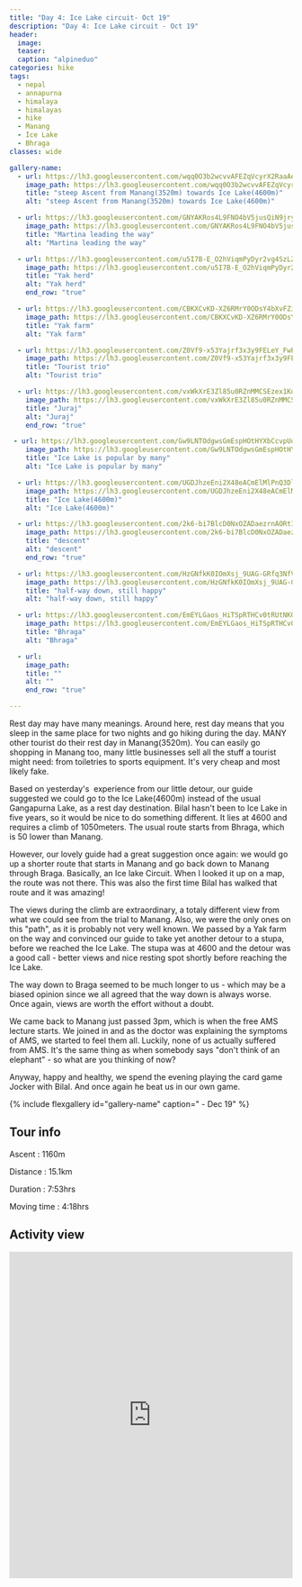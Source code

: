 ```yaml
---
title: "Day 4: Ice Lake circuit- Oct 19"
description: "Day 4: Ice Lake circuit - Oct 19"
header:
  image: 
  teaser: 
  caption: "alpineduo"
categories: hike
tags:
  - nepal
  - annapurna
  - himalaya
  - himalayas
  - hike
  - Manang
  - Ice Lake
  - Bhraga
classes: wide

gallery-name:
  - url: https://lh3.googleusercontent.com/wqq0O3b2wcvvAFEZqVcyrX2RaaAebl5p1CihP0GR5W74WO2WgQDMAHgON8lbUYaBegkgwOZl9Ig1hDitcw5bJ1epYV5cJGjZCl1m2xWPLM_w6Vupu7EBQ-jzcpiMehZM6sw9fz6X8Twud814qIy1cGsn3gwrblJrKQM15uxI8ydC-bwiy_Zxxs3XFCFYdjtihMftEIejOFFAh_eE8muClPl-93Okm7AbAZy8eUFjJw1L6l5pmipIFT275CH_0jtSXuwYt2QAK7t7UAn08koZWyxeyuWQsKvJOkQl6Ccbuek5koOAUmz9FG7OTMF7V5EhwmhbKiJ2zrSCq75NJCWJbPHSbnr2UO4KQYzxIxqOuI2P6CNKqSSnMc0GedsfWQ7Y85I64x_wYyPt2CzLxzPfEhbfbSS1t4pjLmeL-mtlTU6NKlDTR1bDMaVtsFM9Us1p1EccZJWZBSE7jgF-wedcx1YQLq3lDF84cXw1MeoNq_RvJiWSJK95yyFVH_YmepSh_tYSxQdeMdypbDSMXx-QTqEJ_6-groXVSj8D2qgREWxeqXRtCSBtZsmMYfn1tyILnG5yC7MDaxtZRZhRscRtFqaM3rz4pVye3H0ZLWAFJL4fSYQDw0z7FCZLRlHJG7ztdPKeyQuj3t_xclV4RFZzSF9CoOjlh63UIr6xSczKhSE6PnJRuDU8pYurS4-KL-O--gajQED6fi4ne4BsaYSZK2UQm91b5oOngRloI1SiwzSpTvg=w689-h918-no
    image_path: https://lh3.googleusercontent.com/wqq0O3b2wcvvAFEZqVcyrX2RaaAebl5p1CihP0GR5W74WO2WgQDMAHgON8lbUYaBegkgwOZl9Ig1hDitcw5bJ1epYV5cJGjZCl1m2xWPLM_w6Vupu7EBQ-jzcpiMehZM6sw9fz6X8Twud814qIy1cGsn3gwrblJrKQM15uxI8ydC-bwiy_Zxxs3XFCFYdjtihMftEIejOFFAh_eE8muClPl-93Okm7AbAZy8eUFjJw1L6l5pmipIFT275CH_0jtSXuwYt2QAK7t7UAn08koZWyxeyuWQsKvJOkQl6Ccbuek5koOAUmz9FG7OTMF7V5EhwmhbKiJ2zrSCq75NJCWJbPHSbnr2UO4KQYzxIxqOuI2P6CNKqSSnMc0GedsfWQ7Y85I64x_wYyPt2CzLxzPfEhbfbSS1t4pjLmeL-mtlTU6NKlDTR1bDMaVtsFM9Us1p1EccZJWZBSE7jgF-wedcx1YQLq3lDF84cXw1MeoNq_RvJiWSJK95yyFVH_YmepSh_tYSxQdeMdypbDSMXx-QTqEJ_6-groXVSj8D2qgREWxeqXRtCSBtZsmMYfn1tyILnG5yC7MDaxtZRZhRscRtFqaM3rz4pVye3H0ZLWAFJL4fSYQDw0z7FCZLRlHJG7ztdPKeyQuj3t_xclV4RFZzSF9CoOjlh63UIr6xSczKhSE6PnJRuDU8pYurS4-KL-O--gajQED6fi4ne4BsaYSZK2UQm91b5oOngRloI1SiwzSpTvg=w300-h800-no
    title: "steep Ascent from Manang(3520m) towards Ice Lake(4600m)"
    alt: "steep Ascent from Manang(3520m) towards Ice Lake(4600m)"

  - url: https://lh3.googleusercontent.com/GNYAKRos4L9FNO4bV5jusQiN9jrynlP1EUysuuN3YOYkhcca7CfR2Tscae2Jzw43XfRiw9LBYN30eFdXvzg1hSTvNR-mw-Vk1oldB1sib3eLSmtsxTgj7VSUOH2_5GrZH4ZbLFGwJAMvjU3qFsYmnl6n9okf6eNWWC9zqw8N-SNgXZybH3jITKP1JaUbS_8NkPqLwwgX2hN15dUy0uU0uPQHxSYtMRykcpFdf1fNZeNEzmxjPdohlV71rn-4Ggt_Zhg0V_VuAyigQ1D4VhheAfgFho0ZYoYI4jqCrnb7Hnm-7tsyMc64rwVgTnQV9z9ZO6XGeznu0CPkc3wbUMfJdCyRKMWzW2964-6OTBytUxEft_OBxcv5EEAqBFNl8MIvFLvT13f5cQtrnV4xD-abvcpr6pipNfD6RAxHc6nMIXIM1wn5opGBUIjkf-kvV0AuH5rvpyP-Xk3ntifvpVpXjhzuXOYGXpiNAlQxY9H-9iQ8zqo_sMhqSD3p_e3_iVwa0kp5Ai--SsNWE5qJYTV0pWhTrDul_6unDJIfvdRi3MMX8wcbwEAkFYvmUq799PK3jnPqHUNZIq_-atfDnIJkjEI01rQMdQ88wtXKBRpAnTCLb6u7Dbl021N4wrRYW59rNC1QRYvz6lM1LUiXE7NIOnNYEyM4IP0283c4XhcauFhdG0wgaTtl-t2oVVA1xqdRYkDFvw2TA_TXXKv8YubZ9KBeqABIkxEW1N1y7ezi7TiADJ0=w689-h918-no
    image_path: https://lh3.googleusercontent.com/GNYAKRos4L9FNO4bV5jusQiN9jrynlP1EUysuuN3YOYkhcca7CfR2Tscae2Jzw43XfRiw9LBYN30eFdXvzg1hSTvNR-mw-Vk1oldB1sib3eLSmtsxTgj7VSUOH2_5GrZH4ZbLFGwJAMvjU3qFsYmnl6n9okf6eNWWC9zqw8N-SNgXZybH3jITKP1JaUbS_8NkPqLwwgX2hN15dUy0uU0uPQHxSYtMRykcpFdf1fNZeNEzmxjPdohlV71rn-4Ggt_Zhg0V_VuAyigQ1D4VhheAfgFho0ZYoYI4jqCrnb7Hnm-7tsyMc64rwVgTnQV9z9ZO6XGeznu0CPkc3wbUMfJdCyRKMWzW2964-6OTBytUxEft_OBxcv5EEAqBFNl8MIvFLvT13f5cQtrnV4xD-abvcpr6pipNfD6RAxHc6nMIXIM1wn5opGBUIjkf-kvV0AuH5rvpyP-Xk3ntifvpVpXjhzuXOYGXpiNAlQxY9H-9iQ8zqo_sMhqSD3p_e3_iVwa0kp5Ai--SsNWE5qJYTV0pWhTrDul_6unDJIfvdRi3MMX8wcbwEAkFYvmUq799PK3jnPqHUNZIq_-atfDnIJkjEI01rQMdQ88wtXKBRpAnTCLb6u7Dbl021N4wrRYW59rNC1QRYvz6lM1LUiXE7NIOnNYEyM4IP0283c4XhcauFhdG0wgaTtl-t2oVVA1xqdRYkDFvw2TA_TXXKv8YubZ9KBeqABIkxEW1N1y7ezi7TiADJ0=w300-h400-no
    title: "Martina leading the way"
    alt: "Martina leading the way"

  - url: https://lh3.googleusercontent.com/u5I7B-E_O2hViqmPyDyr2vg4SzLZ5ihljw_9IXOOiwtNqrDAb6FvoBmER-ynF_YIEQ1fm4zzNWMytv8Qo_lao3kbASaSFcHWkj3CF0NgHghTfqwVZxGjpmOTyP8pYoVu-oqq7ZnAhIVCuFC_e1apsv-SsuQ1r6-j1s-eqsJtMsuHFKl7ppAcO6SRtOver25SYCv0dh1TEgCSyaPwAzhQzcUluMr_pT63lUSF7G0baFb1UXZ57jiL5it43LXgeRYyx0GJXfll3krhIqwdV-Twth0ifXPYXoY81CHcvByBu9LWT0eXGopGt3AivOeaIbQ0k7bAQIppIBFJL7ST41Bt52yYwbO1yuhw0w3HiiRsyr4FpePATr_WbFj0VZ9BOUq0ae3bXV7r7ohMOZ8nmkLHylyjf1ij2tM9pwRb3XXjl3E21oq6xRpaINtYexbIKZDafp7oZCUAxuRDrlo6vLA4RkbB_RmnUNiRmniWMwiQ2rgSMYMysKcWwJiEFaXvQef6bsR-HA_mp1OFuaqF9F-bu3oj9K9wEtAUBoRigjhQxJIEz1g9mH-THQ56KtuE96Tg-m0ICLdgjscyLKJMHzYswujXQItYCZMEmv-ghIn_sgywWkF5m6WJoClQo1lYhRo5XZXY4_Z0_AGwnvvzPqkJqD-IV5cIhTPTI9XpiVnrhD0Bi2GIkhlCVaklFAxfbThW_c6AdBBYUtay5Cm0gb3QyrphJddYTDtLgY-vKCuVSjM3SME=w689-h918-no
    image_path: https://lh3.googleusercontent.com/u5I7B-E_O2hViqmPyDyr2vg4SzLZ5ihljw_9IXOOiwtNqrDAb6FvoBmER-ynF_YIEQ1fm4zzNWMytv8Qo_lao3kbASaSFcHWkj3CF0NgHghTfqwVZxGjpmOTyP8pYoVu-oqq7ZnAhIVCuFC_e1apsv-SsuQ1r6-j1s-eqsJtMsuHFKl7ppAcO6SRtOver25SYCv0dh1TEgCSyaPwAzhQzcUluMr_pT63lUSF7G0baFb1UXZ57jiL5it43LXgeRYyx0GJXfll3krhIqwdV-Twth0ifXPYXoY81CHcvByBu9LWT0eXGopGt3AivOeaIbQ0k7bAQIppIBFJL7ST41Bt52yYwbO1yuhw0w3HiiRsyr4FpePATr_WbFj0VZ9BOUq0ae3bXV7r7ohMOZ8nmkLHylyjf1ij2tM9pwRb3XXjl3E21oq6xRpaINtYexbIKZDafp7oZCUAxuRDrlo6vLA4RkbB_RmnUNiRmniWMwiQ2rgSMYMysKcWwJiEFaXvQef6bsR-HA_mp1OFuaqF9F-bu3oj9K9wEtAUBoRigjhQxJIEz1g9mH-THQ56KtuE96Tg-m0ICLdgjscyLKJMHzYswujXQItYCZMEmv-ghIn_sgywWkF5m6WJoClQo1lYhRo5XZXY4_Z0_AGwnvvzPqkJqD-IV5cIhTPTI9XpiVnrhD0Bi2GIkhlCVaklFAxfbThW_c6AdBBYUtay5Cm0gb3QyrphJddYTDtLgY-vKCuVSjM3SME=w300-h400-no
    title: "Yak herd"
    alt: "Yak herd"
    end_row: "true"

  - url: https://lh3.googleusercontent.com/CBKXCvKD-XZ6RMrY0ODsY4bXvFZi9IFBlTDIvdaJDBqrsPTf0a7TwHuvdq2-wHduH2YiDD-q2yx8c8s2zGXnZFVeIUmBsYsnSo_FT4m4_qV_MDFp_0g7SEzB8Dls-3E1Qm-C1BY3K95RWr_H9qs2k4hgLMx2TeTJinizAlDNQXmYk8kLtWliajlX4y3e23z2k6J3CWznTuSNnMAuMIiGtVXmldOiwPwkNTolqQ6wTqARdFAto5fSRNZ_CbdE0rjMXddODQhJZK9vnIIHr9puzrgemvqiQVwaUyBd_zMhH_zwJmVmDldAX4aQN4FZgIV5H71m7UPYprvA54-PtUUghpCtLfQNa-IMQ9wHTnohhHHaqDI3x4JlZuiy7MnOXSKX9W1oLEe-dqmp45Y3HDQoPXWB4j7T0NTtbuVTabdctjUanlaCzGrCr9ZK5iZHhw3gKkX61LRx9S-qS5s6R1frX_VoE5wqTAX430bRaSWyjR8Jy51glyiYWCcaWbJcJjYmvhZRY492BFf5XjQUvHB4j4pI3KLLCrVRUnv75rOyzwxux1iKlPMvouGn0Iw_Z_jaCQRQZEhAQRQ3FxmNIq2HmnRjYCkx4AR6k2SWIH79ZLxpZ1xSqd6BiCv0uBVt0R4p8X-h1Rp_4J6zxZsQNLGJ2UFmDQ_6slENsoE1awOYvPmxctaJUerZRU5MNCXK1UMOl5MsachDa5fkuSvCI-Hm_qqVTSnRYquUY71JWappDmnoPbg=w839-h630-no
    image_path: https://lh3.googleusercontent.com/CBKXCvKD-XZ6RMrY0ODsY4bXvFZi9IFBlTDIvdaJDBqrsPTf0a7TwHuvdq2-wHduH2YiDD-q2yx8c8s2zGXnZFVeIUmBsYsnSo_FT4m4_qV_MDFp_0g7SEzB8Dls-3E1Qm-C1BY3K95RWr_H9qs2k4hgLMx2TeTJinizAlDNQXmYk8kLtWliajlX4y3e23z2k6J3CWznTuSNnMAuMIiGtVXmldOiwPwkNTolqQ6wTqARdFAto5fSRNZ_CbdE0rjMXddODQhJZK9vnIIHr9puzrgemvqiQVwaUyBd_zMhH_zwJmVmDldAX4aQN4FZgIV5H71m7UPYprvA54-PtUUghpCtLfQNa-IMQ9wHTnohhHHaqDI3x4JlZuiy7MnOXSKX9W1oLEe-dqmp45Y3HDQoPXWB4j7T0NTtbuVTabdctjUanlaCzGrCr9ZK5iZHhw3gKkX61LRx9S-qS5s6R1frX_VoE5wqTAX430bRaSWyjR8Jy51glyiYWCcaWbJcJjYmvhZRY492BFf5XjQUvHB4j4pI3KLLCrVRUnv75rOyzwxux1iKlPMvouGn0Iw_Z_jaCQRQZEhAQRQ3FxmNIq2HmnRjYCkx4AR6k2SWIH79ZLxpZ1xSqd6BiCv0uBVt0R4p8X-h1Rp_4J6zxZsQNLGJ2UFmDQ_6slENsoE1awOYvPmxctaJUerZRU5MNCXK1UMOl5MsachDa5fkuSvCI-Hm_qqVTSnRYquUY71JWappDmnoPbg=w400-h300-no
    title: "Yak farm"
    alt: "Yak farm"

  - url: https://lh3.googleusercontent.com/Z0Vf9-x53Yajrf3x3y9FELeY_FwPPd7spEl6Agtqogn8456KLT11cRHmendDR7fAWKWKuMxzMBXAzl8gAszKuAY66h15LL5DuswnwJ8UoB7Vz33QTYs-5Ghjt0fGnf2rBRMnpkbUnkQugRBP5pgtGs7MTwsRZzXft0Uk9DzWOxiskaFefxeOLR-sMe1cUJMGLaktZ-Vc_bHHCMOIch_0XjLdVBmW3gDiE3rXk5EUZNmLIoCFVbInDByUh1WUuxKBAIBbKAeLlKeJ1z7Ehx0tgeOIiKcyJ8aaR_LUjzY-l1frXoSCnaqPXwGDAxLkb9Lij3xUKu94OwmhnoTAzkQupfSnFgJ2OghlZgzJy-oOv1SyjLAeE1W1YEpaM5vALsqxs-fd9P5DzvuyJ28KuPcMHIhP11oCp7NPVkdranlP_RBnOrG3zJCrFNLHgkc4peckokx2cpp5l5KCN_MISffSBJuEEC06HmDg14otsE-Sd9S612RGzd15jSF6V1UU5fdevioio1xVcCeHYLuPbQSTO8xnV5_lOc6eeDp4qCEnb3lmojd19ttXo_dtNkow7Ww8qO1ospFuZnAP8y8OFclXDDlqFRXDPP5vRQ8TbOBXkbQTpz4IbmbFiroFAejntIJ2O51xvFBpKl5d1hVIsJQG34VQbDj-XkWNSX9jmLDhh4PIyrh5RIlxaztXmUPRS6zSEqBP_MfTTr76ZGUghO5K69uf0rxAwzyeMnBr2Y7w-bDYiPo=w839-h630-no
    image_path: https://lh3.googleusercontent.com/Z0Vf9-x53Yajrf3x3y9FELeY_FwPPd7spEl6Agtqogn8456KLT11cRHmendDR7fAWKWKuMxzMBXAzl8gAszKuAY66h15LL5DuswnwJ8UoB7Vz33QTYs-5Ghjt0fGnf2rBRMnpkbUnkQugRBP5pgtGs7MTwsRZzXft0Uk9DzWOxiskaFefxeOLR-sMe1cUJMGLaktZ-Vc_bHHCMOIch_0XjLdVBmW3gDiE3rXk5EUZNmLIoCFVbInDByUh1WUuxKBAIBbKAeLlKeJ1z7Ehx0tgeOIiKcyJ8aaR_LUjzY-l1frXoSCnaqPXwGDAxLkb9Lij3xUKu94OwmhnoTAzkQupfSnFgJ2OghlZgzJy-oOv1SyjLAeE1W1YEpaM5vALsqxs-fd9P5DzvuyJ28KuPcMHIhP11oCp7NPVkdranlP_RBnOrG3zJCrFNLHgkc4peckokx2cpp5l5KCN_MISffSBJuEEC06HmDg14otsE-Sd9S612RGzd15jSF6V1UU5fdevioio1xVcCeHYLuPbQSTO8xnV5_lOc6eeDp4qCEnb3lmojd19ttXo_dtNkow7Ww8qO1ospFuZnAP8y8OFclXDDlqFRXDPP5vRQ8TbOBXkbQTpz4IbmbFiroFAejntIJ2O51xvFBpKl5d1hVIsJQG34VQbDj-XkWNSX9jmLDhh4PIyrh5RIlxaztXmUPRS6zSEqBP_MfTTr76ZGUghO5K69uf0rxAwzyeMnBr2Y7w-bDYiPo=w400-h300-no
    title: "Tourist trio"
    alt: "Tourist trio"

  - url: https://lh3.googleusercontent.com/vxWkXrE3Zl85u0RZnMMCSEzex1KdOGV6BWo7zlPVOo_gv6bOfq8QE1fSr_iq4jycjEwwpyPuZXjy1qB0hUk3mbgKjBDF-bbQaoVBilVSqjZkDrcvwTS3-0lZP4Qu92xAa8gidkKnwYowwzrScwj_qB5JqVf8H2FkT0hkusPEGAv21xA2m1GCZRjm7lzv_nRphB3MjFZav06UfXu15K180eH_x8s-7QBppg8iTwRJYD3dtJuPybJe-M26yWDrFYl0p3gJBJNf4VvaRCQzUV07DtE_fefkqPV7iTpegaz0bGbplNs8ZlkY4vf1ZLKJVFG1iTjxvUVM8wlT99sYoQMzHunr6lbqQQmB1MR6iLmXR9njOYoom65a05qe9lSqcE_59JiPc6-AS91IaP2JJATy5orIbBJPGb_ceHFekxReA5P6XHIQTzIBbE0zo_dRZGL1VXVrKrd6S70qItsPyRSlrhPnpEnXcIpvfBt9Y-6zLIqJfVu5IXUTxEyxy8FUeWw_B73vwNB85T0Ge7amnreawbkaSvxrCrWDBdjNYS9w0fQGrspM7H3XidmBkItej4YZJf_dacEYMxpiDbysSUPjbjpBX0T4127MKD7GYZqNdtZU5XBEahtnGPiRvRfb73GriEe6AVxKDaKQFpb9yQQCfRJnod7Qcjfr8opGHazytkrVz643qJl7hosm_tqWTzyIKVaRX4lQJq7ywtiKa4W8LXCh1OhiE2rG7U63o6zZUZ9hsBE=w839-h630-no
    image_path: https://lh3.googleusercontent.com/vxWkXrE3Zl85u0RZnMMCSEzex1KdOGV6BWo7zlPVOo_gv6bOfq8QE1fSr_iq4jycjEwwpyPuZXjy1qB0hUk3mbgKjBDF-bbQaoVBilVSqjZkDrcvwTS3-0lZP4Qu92xAa8gidkKnwYowwzrScwj_qB5JqVf8H2FkT0hkusPEGAv21xA2m1GCZRjm7lzv_nRphB3MjFZav06UfXu15K180eH_x8s-7QBppg8iTwRJYD3dtJuPybJe-M26yWDrFYl0p3gJBJNf4VvaRCQzUV07DtE_fefkqPV7iTpegaz0bGbplNs8ZlkY4vf1ZLKJVFG1iTjxvUVM8wlT99sYoQMzHunr6lbqQQmB1MR6iLmXR9njOYoom65a05qe9lSqcE_59JiPc6-AS91IaP2JJATy5orIbBJPGb_ceHFekxReA5P6XHIQTzIBbE0zo_dRZGL1VXVrKrd6S70qItsPyRSlrhPnpEnXcIpvfBt9Y-6zLIqJfVu5IXUTxEyxy8FUeWw_B73vwNB85T0Ge7amnreawbkaSvxrCrWDBdjNYS9w0fQGrspM7H3XidmBkItej4YZJf_dacEYMxpiDbysSUPjbjpBX0T4127MKD7GYZqNdtZU5XBEahtnGPiRvRfb73GriEe6AVxKDaKQFpb9yQQCfRJnod7Qcjfr8opGHazytkrVz643qJl7hosm_tqWTzyIKVaRX4lQJq7ywtiKa4W8LXCh1OhiE2rG7U63o6zZUZ9hsBE=w400-h300-no
    title: "Juraj"
    alt: "Juraj"
    end_row: "true"

 - url: https://lh3.googleusercontent.com/Gw9LNTOdgwsGmEspHOtHYXbCcvpUqjbOB6abTvfvDpVSPGekUbXeRBYILp4HJTq2P5dUNaA6joidcsN8x8ckVYpNF4nHhLheN-T8r2eWxfpQP1GH37K7U6Y7oqpi3UYYaJG0mI2vKz9liApEevvLKw9ift8RBxgvIE4UbkUUDZd-T0JkCQKnZYKi4okwDfOQANOfqLgdXr8DGkJzto1V0r-6hU7wgKxYnbQX3Ija1Nb_QQbIsSDp8RQ3PD3htOJ2VDdTsr0hJ_lxiMKrHrqztGDgsKxEvbzJzGw0hBXIR0kYMGGqaOSYin6l6Po7Hl-SQW0Moz298P3B_Blq_zyq_HjAF3FQLv7JEGT2k3syR5zk27aibQdZsxKbhkuwLiMe4XoR0phStERB6rZ2lM4CCfbAJaau2x6qD8k6f_ffwGbYS5ru66NymHuzf9p73ssChZDQlEYyM-7mZ3faOosD90M4ZW-6S4sTs_JOEagTh30ogxi_AhJMJhgk4BKszn_admUtqw4UGSUkABwZycMNBBs1aIsa_DEMpDMF1vKsRze-AssQDA9elUOgZnGBRgTTwCbHxr0uGoem8N1Q6ZscajeSXcf8ffLoNoMXYgMDZB4OB5-CC0NheelsuCx6xx9FmkxysKPOcAyPNpZOSwo53v_quSi6RAw-jz04DnehEACohuaRuqK3vago8S1FsKMtXFnQSR0pCZEPXc_0a0uxhbM9854KKePr2QUpKrwFV3eRheg=w689-h918-no
    image_path: https://lh3.googleusercontent.com/Gw9LNTOdgwsGmEspHOtHYXbCcvpUqjbOB6abTvfvDpVSPGekUbXeRBYILp4HJTq2P5dUNaA6joidcsN8x8ckVYpNF4nHhLheN-T8r2eWxfpQP1GH37K7U6Y7oqpi3UYYaJG0mI2vKz9liApEevvLKw9ift8RBxgvIE4UbkUUDZd-T0JkCQKnZYKi4okwDfOQANOfqLgdXr8DGkJzto1V0r-6hU7wgKxYnbQX3Ija1Nb_QQbIsSDp8RQ3PD3htOJ2VDdTsr0hJ_lxiMKrHrqztGDgsKxEvbzJzGw0hBXIR0kYMGGqaOSYin6l6Po7Hl-SQW0Moz298P3B_Blq_zyq_HjAF3FQLv7JEGT2k3syR5zk27aibQdZsxKbhkuwLiMe4XoR0phStERB6rZ2lM4CCfbAJaau2x6qD8k6f_ffwGbYS5ru66NymHuzf9p73ssChZDQlEYyM-7mZ3faOosD90M4ZW-6S4sTs_JOEagTh30ogxi_AhJMJhgk4BKszn_admUtqw4UGSUkABwZycMNBBs1aIsa_DEMpDMF1vKsRze-AssQDA9elUOgZnGBRgTTwCbHxr0uGoem8N1Q6ZscajeSXcf8ffLoNoMXYgMDZB4OB5-CC0NheelsuCx6xx9FmkxysKPOcAyPNpZOSwo53v_quSi6RAw-jz04DnehEACohuaRuqK3vago8S1FsKMtXFnQSR0pCZEPXc_0a0uxhbM9854KKePr2QUpKrwFV3eRheg=w300-h400-no
    title: "Ice Lake is popular by many"
    alt: "Ice Lake is popular by many"

  - url: https://lh3.googleusercontent.com/UGDJhzeEni2X48eACmElMlPnQ3DlBRQUJr_QZHvJ-euCc0UXxI03l47NMtyol9OF-vI0Yjqc3upB86bwoctANrOy6aiX-TmW-19ur1fGxAyDy6taA6ldJWrwaC3H10fw3tHzm9aS5qB-2fp6mcCRaAdQp6ADGj7fs_431Hg_Npn9-sEkB0_ivj6MFBzw41aHjuP8uhu-TKJCk8qrxRnoAwvLhKlhhb7NhsSrsz-OwcZVbAo_iYXPr5FTraU6lDuadpHwLUiP6NSzF3ghOuvozvWOY5YffzSyzjzFzx9F6jXZ2HYp0eFmQwal6D_JPoUW2bfYL-w7QZSSQddXQVbltlFwRLAwvg7Ru5vE1qCknnR7B4n5qkM8wAZD1-vQbxD1061rT1DDNDEVvYfzbtYQcgBD07hRcqSF9J0OVjEp3UBUcTD4K9vHUJeIo5JLZPjrN5_yIbkQbacIrdCgx9J1nb5smUCMG9Wt2ih9hGn6UnLrLL0AhMW21KEL7DCqvB9QR1YsO_eWOHAdcK2ZXbjFYl8PT0Xo1au2Z0VOPZyxrXWL_BH89G7xFx1YSZLtdIZtCCgXSCOMQ4hDiPN256k1JTDeWgEUSKExd-4bT0doCREiHta8hkoS0HPa9s4J30_Byi4XqLK3qXppbUmrcd6rh21hd0NyZqeP0zDIqoi-a8H3gqAJXxi0FyvLqcaXnBgwInHBO7xbfz0hcwK0JCCwlDLY6RPTpqgSkwC_lt0VVRoJVfc=w839-h630-no
    image_path: https://lh3.googleusercontent.com/UGDJhzeEni2X48eACmElMlPnQ3DlBRQUJr_QZHvJ-euCc0UXxI03l47NMtyol9OF-vI0Yjqc3upB86bwoctANrOy6aiX-TmW-19ur1fGxAyDy6taA6ldJWrwaC3H10fw3tHzm9aS5qB-2fp6mcCRaAdQp6ADGj7fs_431Hg_Npn9-sEkB0_ivj6MFBzw41aHjuP8uhu-TKJCk8qrxRnoAwvLhKlhhb7NhsSrsz-OwcZVbAo_iYXPr5FTraU6lDuadpHwLUiP6NSzF3ghOuvozvWOY5YffzSyzjzFzx9F6jXZ2HYp0eFmQwal6D_JPoUW2bfYL-w7QZSSQddXQVbltlFwRLAwvg7Ru5vE1qCknnR7B4n5qkM8wAZD1-vQbxD1061rT1DDNDEVvYfzbtYQcgBD07hRcqSF9J0OVjEp3UBUcTD4K9vHUJeIo5JLZPjrN5_yIbkQbacIrdCgx9J1nb5smUCMG9Wt2ih9hGn6UnLrLL0AhMW21KEL7DCqvB9QR1YsO_eWOHAdcK2ZXbjFYl8PT0Xo1au2Z0VOPZyxrXWL_BH89G7xFx1YSZLtdIZtCCgXSCOMQ4hDiPN256k1JTDeWgEUSKExd-4bT0doCREiHta8hkoS0HPa9s4J30_Byi4XqLK3qXppbUmrcd6rh21hd0NyZqeP0zDIqoi-a8H3gqAJXxi0FyvLqcaXnBgwInHBO7xbfz0hcwK0JCCwlDLY6RPTpqgSkwC_lt0VVRoJVfc=w400-h300-no
    title: "Ice Lake(4600m)"
    alt: "Ice Lake(4600m)"

  - url: https://lh3.googleusercontent.com/2k6-bi7BlcD0NxOZADaezrnAORtIzBQjScHqt_8YZqDWcpZ1UFKbF-krrvTVHIQF1FV1SNtito6JXRILJ38TVLhCFAVNAZjAhjD8nI9JhuIvF1F7uQqP1KJBJdxL_V8hrfWwqdWNc_TmTTCtj6Q-1MF5CeA7_-3RLijOPQv3Uj0ydKnlzzr4ZElTQLoX37G-TEcH7vitMzahT3RnPR6EG6ZjJe06cxNc50lRCGhetS5DD7EknrVwpiMornMMOH7hHSEI-umPJ8B0adfzk_48ixGQVH-uBQS7PdxAcw1ThBcJ0eoBM3hWTXhPumBtIULxxlgZDIl7hFSQn03njMIiuA_d0seaQDm0i0V8SsBQovEgNXptP9JfyN4pYW7wtrUo9vBY-e6Tg7pKhD9SiXbwl8pw7ggisW7twDE6xWSlJ7wPH3XvEukjnCpFDIoHQ4GT0e0Mr88PtY0MUTjoStsxZKk2XnLNSSrRYRMxoZagz_YYyuke6E1lYG87xXxS-r7NYCHlyFx1ubGE0FSoXlWWVTIxuI41q-KDpE3qCbQb6accnmwe6DuF7dawQ60fujYrByTNIqahZlKdeYvWGugWR3VnpF3sie05LwTTTpAfM0gExY5_bxEt6EIskAVh872CzdwTvr4DZdm0I3XKny1wfqHtEJ_VS7yHE5QVUBcojqV5hJZ5cRTmgeX1vNWCVVXk_rfAytV0p_Q25wuWSfesEi_P7L4Fxa0aJVRW7zhm1a6RKAk=w839-h630-no
    image_path: https://lh3.googleusercontent.com/2k6-bi7BlcD0NxOZADaezrnAORtIzBQjScHqt_8YZqDWcpZ1UFKbF-krrvTVHIQF1FV1SNtito6JXRILJ38TVLhCFAVNAZjAhjD8nI9JhuIvF1F7uQqP1KJBJdxL_V8hrfWwqdWNc_TmTTCtj6Q-1MF5CeA7_-3RLijOPQv3Uj0ydKnlzzr4ZElTQLoX37G-TEcH7vitMzahT3RnPR6EG6ZjJe06cxNc50lRCGhetS5DD7EknrVwpiMornMMOH7hHSEI-umPJ8B0adfzk_48ixGQVH-uBQS7PdxAcw1ThBcJ0eoBM3hWTXhPumBtIULxxlgZDIl7hFSQn03njMIiuA_d0seaQDm0i0V8SsBQovEgNXptP9JfyN4pYW7wtrUo9vBY-e6Tg7pKhD9SiXbwl8pw7ggisW7twDE6xWSlJ7wPH3XvEukjnCpFDIoHQ4GT0e0Mr88PtY0MUTjoStsxZKk2XnLNSSrRYRMxoZagz_YYyuke6E1lYG87xXxS-r7NYCHlyFx1ubGE0FSoXlWWVTIxuI41q-KDpE3qCbQb6accnmwe6DuF7dawQ60fujYrByTNIqahZlKdeYvWGugWR3VnpF3sie05LwTTTpAfM0gExY5_bxEt6EIskAVh872CzdwTvr4DZdm0I3XKny1wfqHtEJ_VS7yHE5QVUBcojqV5hJZ5cRTmgeX1vNWCVVXk_rfAytV0p_Q25wuWSfesEi_P7L4Fxa0aJVRW7zhm1a6RKAk=w400-h300-no
    title: "descent"
    alt: "descent"
    end_row: "true"

  - url: https://lh3.googleusercontent.com/HzGNfkK0IOmXsj_9UAG-GRfq3NfVXcYK_UOAQF8iG9CAYu7hVkavnj7RpRw0L9HgD3P-7_xEbF57qusmEGY1GM_ao73sWZWBETMNGHvhcHCIMHWsHLbUaDUluBFPyB37K67xw5mYE9ECjZoQAMr9zx-kFR9Rk9RcnFeNNGIsRWdzXLiHXI84s3tMhLpRgsasePMvgU1gBOxcmsUvjDG0Nw86YMe8Vs3AfkxV8dMM2LWmYx-Zj95pQbgovh-LZsFWpvPlrsq0Igfrmku944hVkLsco6jQrK5VewRQJzHloxZGHzh8LYgTIVSeP1rFZ1HB55BTgcjTek0shHLYdpSiFxSsfehGEijpXYW0eOFRdjd3ZaLhnYel6WGeL9zA0SWt3XlrogGHNllzCfSubmIhmvdqpNiK4i8HjDw_fNtIbdZS8mGJjBnR7fC_vrivv1NhammHWOz13CAVKpFfl8cFrsweiEYWLWcAOcZByUM1INlXSYMeGeihyro788S-R_TLF9x6DW4vlSJ6kUWGPnTBHC6NVSg8EyA_mTpUYG2I6FPACCpvucErIo0GB1WHSdtN5Okcz2dqe3ZEUS52Ph3GKctXwI5ZcthHi-csP_XJlj7LVDOENBTemUnG-iGBPc_x_iGpiqI3UfMCNp3QvAmU_-uu-3FkyYAYNBYdCMVXIqUJ1MLfb4tftuka7GGpG565NNY3fQUzhxRvknMUORdXplUbwpNklAiJfgDsS5HZ0I8xxiA=w689-h918-no
    image_path: https://lh3.googleusercontent.com/HzGNfkK0IOmXsj_9UAG-GRfq3NfVXcYK_UOAQF8iG9CAYu7hVkavnj7RpRw0L9HgD3P-7_xEbF57qusmEGY1GM_ao73sWZWBETMNGHvhcHCIMHWsHLbUaDUluBFPyB37K67xw5mYE9ECjZoQAMr9zx-kFR9Rk9RcnFeNNGIsRWdzXLiHXI84s3tMhLpRgsasePMvgU1gBOxcmsUvjDG0Nw86YMe8Vs3AfkxV8dMM2LWmYx-Zj95pQbgovh-LZsFWpvPlrsq0Igfrmku944hVkLsco6jQrK5VewRQJzHloxZGHzh8LYgTIVSeP1rFZ1HB55BTgcjTek0shHLYdpSiFxSsfehGEijpXYW0eOFRdjd3ZaLhnYel6WGeL9zA0SWt3XlrogGHNllzCfSubmIhmvdqpNiK4i8HjDw_fNtIbdZS8mGJjBnR7fC_vrivv1NhammHWOz13CAVKpFfl8cFrsweiEYWLWcAOcZByUM1INlXSYMeGeihyro788S-R_TLF9x6DW4vlSJ6kUWGPnTBHC6NVSg8EyA_mTpUYG2I6FPACCpvucErIo0GB1WHSdtN5Okcz2dqe3ZEUS52Ph3GKctXwI5ZcthHi-csP_XJlj7LVDOENBTemUnG-iGBPc_x_iGpiqI3UfMCNp3QvAmU_-uu-3FkyYAYNBYdCMVXIqUJ1MLfb4tftuka7GGpG565NNY3fQUzhxRvknMUORdXplUbwpNklAiJfgDsS5HZ0I8xxiA=w300-h400-no
    title: "half-way down, still happy"
    alt: "half-way down, still happy"

  - url: https://lh3.googleusercontent.com/EmEYLGaos_HiTSpRTHCv0tRUtNKG37Y7RQd8mrdtpVnzGzdcDBrwcPTtzYuChK3kZc0mEeuVGHyvO-T8I1leENeHOv8R4yJpqugs3dbpREElOc8NGeTyJPk-XcAI6_rKcbXI2Rkfkd3p8PqnodJhtNitcuMK5iYSgsJMlgo5q07xWjIxyNyKEs3JhpMqmrxYFw8xTwkb-PBCs64PAiqRHNXrasKJJCVSGY8Zy95qfrBEiKXO41V97ZVGYfSu2TqcHLKC_A7M4Px_IT2WDRXB-56CEocKzJZ6ohYvVGSY4xtGBcTQdsWWnASmrKIfSICVmdkR-_-4voZ-fxDipl7uujdGkioH8KJnN-CF8IFYZi_Tb290XWn1shKv0gr6pemksqa1BGbZyqo6-cQVTsDSGpA8muY7Gsw566XoixmsMnE0dh8XEK31LUBJ4peeSppNfc9CujdWCSSlat9Y0TmF4_vpvkwIt6G7VrLMpMQlUDh1B5r9Jtn1LA-Jikgdf2Zp4bpLe6KP2RPw-kl32-bsIWkuoZdziajI5v9nvwh3u2qKkfvd-VCyaUNMcHQsGv6UB3Vq2rq43nFa15zr0gczyPAxZhXPWKfCgP4AzRTGOwAHwYggQ3kcbdDx0Pifl5jStp5BrqUpnBDvaFsIQlL0gIm-kQBlTbyeo3CtlkmMTt2XkxRfmMzJChtt0_9z7r-WLa6A8RoIMxFxan-lX_KoPM-w250n128GQm1B1WxG4vKy5JY=w839-h630-no
    image_path: https://lh3.googleusercontent.com/EmEYLGaos_HiTSpRTHCv0tRUtNKG37Y7RQd8mrdtpVnzGzdcDBrwcPTtzYuChK3kZc0mEeuVGHyvO-T8I1leENeHOv8R4yJpqugs3dbpREElOc8NGeTyJPk-XcAI6_rKcbXI2Rkfkd3p8PqnodJhtNitcuMK5iYSgsJMlgo5q07xWjIxyNyKEs3JhpMqmrxYFw8xTwkb-PBCs64PAiqRHNXrasKJJCVSGY8Zy95qfrBEiKXO41V97ZVGYfSu2TqcHLKC_A7M4Px_IT2WDRXB-56CEocKzJZ6ohYvVGSY4xtGBcTQdsWWnASmrKIfSICVmdkR-_-4voZ-fxDipl7uujdGkioH8KJnN-CF8IFYZi_Tb290XWn1shKv0gr6pemksqa1BGbZyqo6-cQVTsDSGpA8muY7Gsw566XoixmsMnE0dh8XEK31LUBJ4peeSppNfc9CujdWCSSlat9Y0TmF4_vpvkwIt6G7VrLMpMQlUDh1B5r9Jtn1LA-Jikgdf2Zp4bpLe6KP2RPw-kl32-bsIWkuoZdziajI5v9nvwh3u2qKkfvd-VCyaUNMcHQsGv6UB3Vq2rq43nFa15zr0gczyPAxZhXPWKfCgP4AzRTGOwAHwYggQ3kcbdDx0Pifl5jStp5BrqUpnBDvaFsIQlL0gIm-kQBlTbyeo3CtlkmMTt2XkxRfmMzJChtt0_9z7r-WLa6A8RoIMxFxan-lX_KoPM-w250n128GQm1B1WxG4vKy5JY=w400-h300-no
    title: "Bhraga"
    alt: "Bhraga"

  - url: 
    image_path: 
    title: ""
    alt: ""
    end_row: "true"

---
```

Rest day may have many meanings. Around here, rest day means that you sleep in the same place for two nights and go hiking during the day. MANY other tourist do their rest day in Manang(3520m). You can easily go shopping in Manang too, many little businesses sell all the stuff a tourist might need: from toiletries to sports equipment. It's very cheap and most likely fake. 

Based on yesterday's  experience from our little detour, our guide suggested we could go to the Ice Lake(4600m) instead of the usual Gangapurna Lake, as a rest day destination. Bilal hasn't been to Ice Lake in five years, so it would be nice to do something different. It lies at 4600 and requires a climb of 1050meters. The usual route starts from Bhraga, which is 50 lower than Manang.

However, our lovely guide had a great suggestion once again: we would go up a shorter route that starts in Manang and go back down to Manang through Braga. Basically, an Ice lake Circuit. When I looked it up on a map, the route was not there. This was also the first time Bilal has walked that route and it was amazing! 

The views during the climb are extraordinary, a totaly different view from what we could see from the trial to Manang. Also, we were the only ones on this "path", as it is probably not very well known. We passed by a Yak farm on the way and convinced our guide to take yet another detour to a stupa, before we reached the Ice Lake. The stupa was at 4600 and the detour was a good call - better views and nice resting spot shortly before reaching the Ice Lake.

The way down to Braga seemed to be much longer to us - which may be a biased opinion since we all agreed that the way down is always worse. Once again, views are worth the effort without a doubt. 

We came back to Manang just passed 3pm, which is when the free AMS lecture starts. We joined in and as the doctor was explaining the symptoms of AMS, we started to feel them all. Luckily, none of us actually suffered from AMS. It's the same thing as when somebody says "don't think of an elephant" - so what are you thinking of now? 

Anyway, happy and healthy, we spend the evening playing the card game Jocker with Bilal. And once again he beat us in our own game. 

{% include flexgallery id="gallery-name" caption=" - Dec 19" %}

## Tour info

Ascent
: 1160m

Distance
: 15.1km

Duration
: 7:53hrs

Moving time
: 4:18hrs

## Activity view
<iframe src="https://www.komoot.com/tour/105559570/embed?profile=1" width="100%" height="580" frameborder="0" scrolling="no"></iframe>
